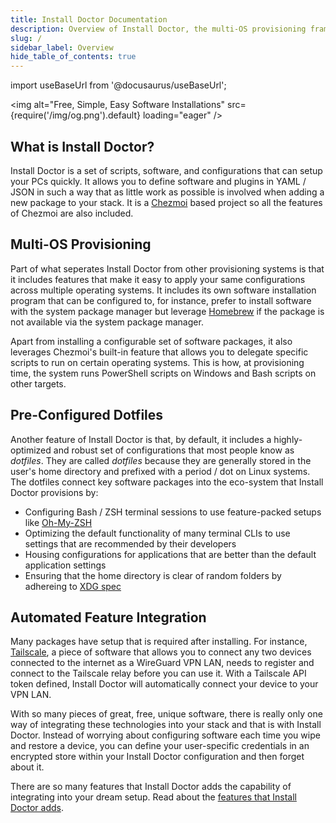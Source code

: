 ```yaml
---
title: Install Doctor Documentation
description: Overview of Install Doctor, the multi-OS provisioning framework that can setup workstations and servers
slug: /
sidebar_label: Overview
hide_table_of_contents: true
---
```


import useBaseUrl from '@docusaurus/useBaseUrl';

<img
  alt="Free, Simple, Easy Software Installations"
  src={require('/img/og.png').default}
  loading="eager"
/>

## What is Install Doctor?

Install Doctor is a set of scripts, software, and configurations that can setup your PCs quickly. It allows you to define software and plugins in YAML / JSON in such a way that as little work as possible is involved when adding a new package to your stack. It is a [Chezmoi](https://www.chezmoi.io/) based project so all the features of Chezmoi are also included.

## Multi-OS Provisioning

Part of what seperates Install Doctor from other provisioning systems is that it includes features that make it easy to apply your same configurations across multiple operating systems. It includes its own software installation program that can be configured to, for instance, prefer to install software with the system package manager but leverage [Homebrew](https://brew.sh/) if the package is not available via the system package manager.

Apart from installing a configurable set of software packages, it also leverages Chezmoi's built-in feature that allows you to delegate specific scripts to run on certain operating systems. This is how, at provisioning time, the system runs PowerShell scripts on Windows and Bash scripts on other targets.

## Pre-Configured Dotfiles

Another feature of Install Doctor is that, by default, it includes a highly-optimized and robust set of configurations that most people know as *dotfiles*. They are called *dotfiles* because they are generally stored in the user's home directory and prefixed with a period / dot on Linux systems. The dotfiles connect key software packages into the eco-system that Install Doctor provisions by:

* Configuring Bash / ZSH terminal sessions to use feature-packed setups like [Oh-My-ZSH](https://ohmyz.sh/)
* Optimizing the default functionality of many terminal CLIs to use settings that are recommended by their developers
* Housing configurations for applications that are better than the default application settings
* Ensuring that the home directory is clear of random folders by adhereing to [XDG spec](https://wiki.archlinux.org/title/XDG_Base_Directory)

## Automated Feature Integration

Many packages have setup that is required after installing. For instance, [Tailscale](https://tailscale.com/), a piece of software that allows you to connect any two devices connected to the internet as a WireGuard VPN LAN, needs to register and connect to the Tailscale relay before you can use it. With a Tailscale API token defined, Install Doctor will automatically connect your device to your VPN LAN.

With so many pieces of great, free, unique software, there is really only one way of integrating these technologies into your stack and that is with Install Doctor. Instead of worrying about configuring software each time you wipe and restore a device, you can define your user-specific credentials in an encrypted store within your Install Doctor configuration and then forget about it.

There are so many features that Install Doctor adds the capability of integrating into your dream setup. Read about the [features that Install Doctor adds](/docs/features).
